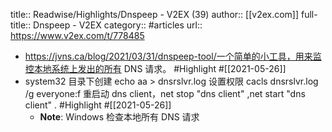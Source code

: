 title:: Readwise/Highlights/Dnspeep - V2EX (39)
author:: [[v2ex.com]]
full-title:: Dnspeep - V2EX
category:: #articles
url:: https://www.v2ex.com/t/778485

- https://jvns.ca/blog/2021/03/31/dnspeep-tool/一个简单的小工具，用来监控本地系统上发出的所有 DNS 请求。 #Highlight #[[2021-05-26]]
- system32 目录下创建 echo aa > dnsrslvr.log
  设置权限 cacls dnsrslvr.log /g everyone:f
  重启动 dns client，net stop "dns client" ,net start "dns client" . #Highlight #[[2021-05-26]]
	- **Note**: Windows 检查本地所有 DNS 请求